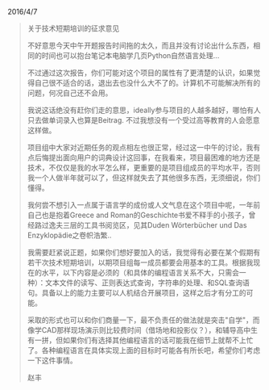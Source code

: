 2016/4/7

> 关于技术短期培训的征求意见
>
> 不好意思今天中午开题报告时间拖的太久，而且并没有讨论出什么东西，相同的时间也可以抱台笔记本电脑学几页Python自然语言处理...
>
> 不过通过这次报告，你们可能对这个项目的属性有了更清楚的认识，如果觉得自己很不适合的话，退出去也没什么大不了的。计算机不可能解决所有的问题，何况自己还不会用。
>
> 我说这话绝没有赶你们走的意思，ideally参与项目的人越多越好，哪怕有人只去做单词录入也算是Beitrag.
> 不过我想没有一个受过高等教育的人会愿意这样做。
>
> 项目组中大家对近期任务的观点相左也很正常，经过这一中午的讨论，我有点后悔提出面向用户的词典设计这回事，在我看来，项目最困难的地方还是技术，不仅仅是我的水平怎么样，更重要的是项目组成员的平均水平，否则我一个人做半年就可以了，但这样就失去了其他很多东西，无须细说，你们懂得。
>
> 我何尝不想引入一点属于语言学的成份或人文气息在这个项目中呢，一年前自己也是抱着Greece
> and
> Roman的Geschichte书爱不释手的小孩子，曾经路过逸夫三层的工具书阅览区，见其Duden
> Wörterbücher und Das Enzyklopädie之卷帜浩繁..
>
> 我需要赶紧说正题，如果你们想好要加入的话，我觉得有必要在某个假期有若干次技术短期培训，以期项目组每一成员都要会用基本的工具。根据我现在的水平，以下内容是必须的（和具体的编程语言关系不大，只需会一种）：文本文件的读写、正则表达式查询，字符串的处理、和SQL查询语句。具备以上的能力主要可以人机结合开展项目，这样之后才有分工的可能。
>
> 采取的形式也可以和你们商量一下，最不负责任的做法就是突击"自学"，而像学CAD那样现场演示则比较费时间（借场地和投影仪？），和辅导高中生有一拼，但如果你们有选择其他编程语言的话可能我在细节上就帮不上忙了。各种编程语言在具体实现上面的目标时可能各有所长吧，希望你们考虑一下这件事情。
>
> 赵丰
